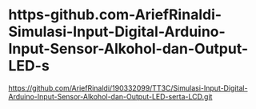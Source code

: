# https-github.com-AriefRinaldi-Simulasi-Input-Digital-Arduino-Input-Sensor-Alkohol-dan-Output-LED-s
https://github.com/AriefRinaldi/190332099/TT3C/Simulasi-Input-Digital-Arduino-Input-Sensor-Alkohol-dan-Output-LED-serta-LCD.git 
